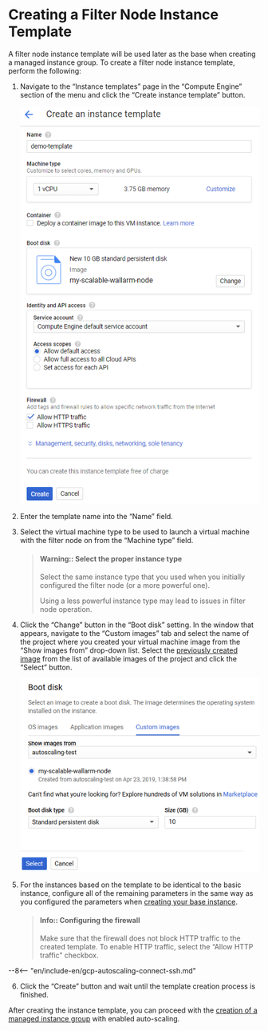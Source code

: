 [img-creating-template]:                ../../../../images/installation-gcp/auto-scaling/common/autoscaling-group-guide/create-instance-template.png
[img-selecting-image]:                  ../../../../images/installation-gcp/auto-scaling/common/autoscaling-group-guide/select-image.png

[link-creating-image]:                  create-image.md
[link-creating-instance-group]:         creating-autoscaling-group.md

#  Creating a Filter Node Instance Template

A filter node instance template will be used later as the base when creating a managed instance group. To create a filter node instance template, perform the following:

1.  Navigate to the “Instance templates” page in the “Compute Engine” section of the menu and click the “Create instance template” button.
    
    ![Creating an instance template][img-creating-template]
    
2.  Enter the template name into the “Name” field.
3.  Select the virtual machine type to be used to launch a virtual machine with the filter node on from the “Machine type” field. 

    >   #### Warning:: Select the proper instance type
    >   Select the same instance type that you used when you initially configured the filter node (or a more powerful one). 
    >   
    >   Using a less powerful instance type may lead to issues in filter node operation.

4.  Click the “Change” button in the “Boot disk” setting. In the window that appears, navigate to the “Custom images” tab and select the name of the project where you created your virtual machine image from the “Show images from” drop-down list. Select the [previously created image][link-creating-image] from the list of available images of the project and click the “Select” button.

    ![Selecting an image][img-selecting-image]
    
5.  For the instances based on the template to be identical to the basic instance, configure all of the remaining parameters in the same way as you configured the parameters when [creating your base instance][link-creating-image].
    
    >   #### Info:: Configuring the firewall
    >   Make sure that the firewall does not block HTTP traffic to the created template. To enable HTTP traffic, select the “Allow HTTP traffic” checkbox.
    
    <!-- -->
--8<-- "en/include-en/gcp-autoscaling-connect-ssh.md"

<!-- -->

6.  Click the “Create” button and wait until the template creation process is finished. 

After creating the instance template, you can proceed with the [creation of a managed instance group][link-creating-instance-group] with enabled auto-scaling.

